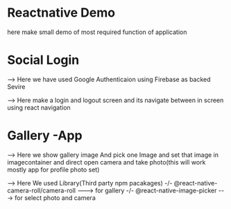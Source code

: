 # Reactnative Demo
   here make small demo of most required function of application

# Social Login 
  --> Here we have used Google Authenticaion using Firebase as backed Sevire

  --> Here make a login and logout screen and its navigate between in screen using react navigation
   
# Gallery -App
  --> Here we show gallery image And pick one Image and set that image in imagecontainer and direct open camera and take photo(this will work mostly app for profile photo set)

  --> Here We used Library(Third party npm pacakages)
     -/- @react-native-camera-roll/camera-roll ---> for gallery
     -/- @react-native-image-picker            ---> for select photo and camera


